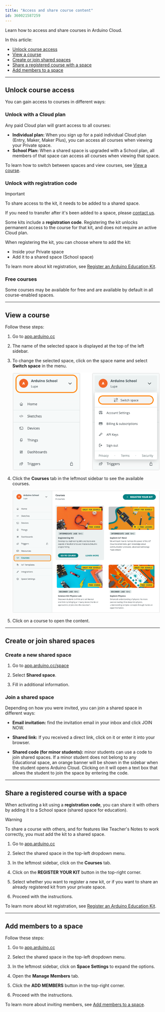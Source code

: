 ```yaml
---
title: "Access and share course content"
id: 360021587259
---
```


Learn how to access and share courses in Arduino Cloud.

In this article:

* [Unlock course access](#unlock-course-access)
* [View a course](#view-your-courses)
* [Create or join shared spaces](#create-or-join-shared-spaces)
* [Share a registered course with a space](#share-a-course)
* [Add members to a space](#add-members-to-a-space)

---

<a id="unlock-course-access"></a>

## Unlock course access

You can gain access to courses in different ways:

### Unlock with a Cloud plan

Any paid Cloud plan will grant access to all courses:

* **Individual plan:** When you sign up for a paid individual Cloud plan (Entry, Maker, Maker Plus), you can access all courses when viewing your Private space.
* **School Plan:** When a shared space is upgraded with a School plan, all members of that space can access all courses when viewing that space.

To learn how to switch between spaces and view courses, see [View a course](#view-your-courses).

### Unlock with registration code

> [!IMPORTANT]
> To share access to the kit, it needs to be added to a shared space.
>
> If you need to transfer after it's been added to a space, please [contact us](https://www.arduino.cc/en/contact-us/).

Some kits include a **registration code**. Registering the kit unlocks permanent access to the course for that kit, and does not require an active Cloud plan.

When registering the kit, you can choose where to add the kit:

* Inside your Private space
* Add it to a shared space (School space)

To learn more about kit registration, see [Register an Arduino Education Kit](https://support.arduino.cc/hc/en-us/articles/4407393580818-Register-an-Arduino-Education-Kit).

### Free courses

Some courses may be available for free and are available by default in all course-enabled spaces.

---

<a id="view-your-courses"></a>

## View a course

Follow these steps:

1. Go to [app.arduino.cc](https://app.arduino.cc/)

2. The name of the selected space is displayed at the top of the left sidebar.

3. To change the selected space, click on the space name and select **Switch space** in the menu.

   ![Switching space in Arduino Cloud.](img/switch-space-double.png)

4. Click the **Courses** tab in the leftmost sidebar to see the available courses.

   ![Opening the Courses tab.](img/courses-tab.png)

5. Click on a course to open the content.

---

<a id="create-or-join-shared-spaces"></a>

## Create or join shared spaces

<a id="create-space"></a>

### Create a new shared space

1. Go to [app.arduino.cc/space](https://app.arduino.cc/space)

2. Select **Shared space**.

3. Fill in additional information.

### Join a shared space

Depending on how you were invited, you can join a shared space in different ways:

* **Email invitation:** find the invitation email in your inbox and click JOIN NOW.

* **Shared link:**  If you received a direct link, click on it or enter it into your browser.

* **Shared code (for minor students):** minor students can use a code to join shared spaces. If a minor student does not belong to any Educational space, an orange banner will be shown in the sidebar when the student opens Arduino Cloud. Clicking on it will open a text box that allows the student to join the space by entering the code.

---

<a id="share-a-course"></a>

## Share a registered course with a space

When activating a kit using a **registration code**, you can share it with others by adding it to a School space (shared space for education).

> [!WARNING]
> To share a course with others, and for features like Teacher's Notes to work correctly, you must add the kit to a shared space.

1. Go to [app.arduino.cc](https://app.arduino.cc/)

2. Select the shared space in the top-left dropdown menu.

3. In the leftmost sidebar, click on the **Courses** tab.

4. Click on the **REGISTER YOUR KIT** button in the top-right corner.

5. Select whether you want to register a new kit, or if you want to share an already registered kit from your private space.

6. Proceed with the instructions.

To learn more about kit registration, see [Register an Arduino Education Kit](https://support.arduino.cc/hc/en-us/articles/4407393580818-Register-an-Arduino-Education-Kit).

---

<a id="add-members-to-a-space"></a>

## Add members to a space

Follow these steps:

1. Go to [app.arduino.cc](https://app.arduino.cc/)

2. Select the shared space in the top-left dropdown menu.

3. In the leftmost sidebar, click on **Space Settings** to expand the options.

4. Open the **Manage Members** tab.

5. Click the **ADD MEMBERS** button in the top-right corner.

6. Proceed with the instructions.

To learn more about inviting members, see [Add members to a space](https://support.arduino.cc/hc/en-us/articles/360011787820-Add-members-to-a-space).
